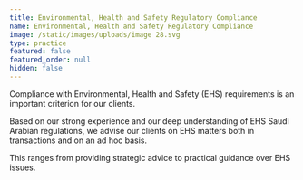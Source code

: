 ```yaml
---
title: Environmental, Health and Safety Regulatory Compliance
name: Environmental, Health and Safety Regulatory Compliance
image: /static/images/uploads/image 28.svg
type: practice
featured: false
featured_order: null
hidden: false
---
```

Compliance with Environmental, Health and Safety (EHS) requirements is an important criterion for our clients. 

Based on our strong experience and our deep understanding of EHS Saudi Arabian regulations, we advise our clients on EHS matters both in transactions and on an ad hoc basis. 

This ranges from providing strategic advice to practical guidance over EHS issues.
